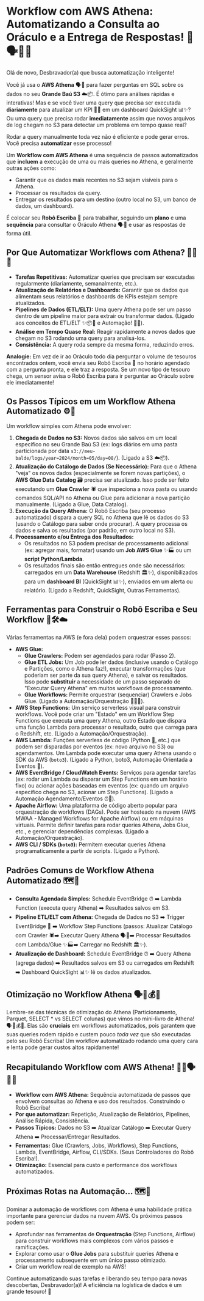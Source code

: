 # Workflow com AWS Athena: Automatizando a Consulta ao Oráculo e a Entrega de Respostas! 🤖🗣️🔎🔄

Olá de novo, Desbravador(a) que busca automatização inteligente!

Você já usa o **AWS Athena** 🗣️🔎 para fazer perguntas em SQL sobre os dados no seu **Grande Baú S3** ☁️📦. É ótimo para análises rápidas e interativas! Mas e se você tiver uma query que precisa ser executada **diariamente** para atualizar um KPI 📍🎯 em um dashboard QuickSight 📊✨? Ou uma query que precisa rodar **imediatamente** assim que novos arquivos de log chegam no S3 para detectar um problema em tempo quase real?

Rodar a query manualmente toda vez não é eficiente e pode gerar erros. Você precisa **automatizar** esse processo!

Um **Workflow com AWS Athena** é uma sequência de passos automatizados que **incluem** a execução de uma ou mais queries no Athena, e geralmente outras ações como:

* Garantir que os dados mais recentes no S3 sejam visíveis para o Athena.
* Processar os resultados da query.
* Entregar os resultados para um destino (outro local no S3, um banco de dados, um dashboard).

É colocar seu **Robô Escriba** 🤖 para trabalhar, seguindo um **plano** e uma **sequência** para consultar o Oráculo Athena 🗣️🔎 e usar as respostas de forma útil.

## Por Que Automatizar Workflows com Athena? 🤖🔄💡

* **Tarefas Repetitivas:** Automatizar queries que precisam ser executadas regularmente (diariamente, semanalmente, etc.).
* **Atualização de Relatórios e Dashboards:** Garantir que os dados que alimentam seus relatórios e dashboards de KPIs estejam sempre atualizados.
* **Pipelines de Dados (ETL/ELT):** Uma query Athena pode ser um passo dentro de um pipeline maior para extrair ou transformar dados. (Ligado aos conceitos de ETL/ELT ✨📦🚚 e Automação! 🤖🔄).
* **Análise em Tempo Quase Real:** Reagir rapidamente a novos dados que chegam no S3 rodando uma query para analisá-los.
* **Consistência:** A query roda sempre da mesma forma, reduzindo erros.

**Analogie:** Em vez de ir ao Oráculo todo dia perguntar o volume de tesouros encontrados ontem, você envia seu Robô Escriba 🤖 no horário agendado com a pergunta pronta, e ele traz a resposta. Se um novo tipo de tesouro chega, um sensor avisa o Robô Escriba para ir perguntar ao Oráculo sobre ele imediatamente!

## Os Passos Típicos em um Workflow Athena Automatizado ⚙️📜

Um workflow simples com Athena pode envolver:

1.  **Chegada de Dados no S3:** Novos dados são salvos em um local específico no seu Grande Baú S3 (ex: logs diários em uma pasta particionada por data `s3://meu-balde/logs/year=2024/month=05/day=08/`). (Ligado a S3 ☁️📦).
2.  **Atualização do Catálogo de Dados (Se Necessário):** Para que o Athena "veja" os novos dados (especialmente se forem novas partições), o **AWS Glue Data Catalog** 🗃️ precisa ser atualizado. Isso pode ser feito executando um **Glue Crawler** 🕷️ que inspeciona a nova pasta ou usando comandos SQL/API no Athena ou Glue para adicionar a nova partição manualmente. (Ligado a Glue, Data Catalog).
3.  **Execução da Query Athena:** O Robô Escriba (seu processo automatizado) dispara a query SQL no Athena que lê os dados do S3 (usando o Catálogo para saber onde procurar). A query processa os dados e salva os resultados (por padrão, em outro local no S3).
4.  **Processamento e/ou Entrega dos Resultados:**
    * Os resultados no S3 podem precisar de processamento adicional (ex: agregar mais, formatar) usando um **Job AWS Glue** ✨🏭 ou um **script Python/Lambda**.
    * Os resultados finais são então entregues onde são necessários: carregados em um **Data Warehouse** (Redshift 🏛️✨), disponibilizados para um **dashboard BI** (QuickSight 📊✨), enviados em um alerta ou relatório. (Ligado a Redshift, QuickSight, Outras Ferramentas).

## Ferramentas para Construir o Robô Escriba e Seu Workflow 🤖🛠️☁️

Várias ferramentas na AWS (e fora dela) podem orquestrar esses passos:

* **AWS Glue:**
    * **Glue Crawlers:** Podem ser agendados para rodar (Passo 2).
    * **Glue ETL Jobs:** Um Job pode ler dados (inclusive usando o Catálogo e Partições, como o Athena faz!), executar transformações (que poderiam ser parte da sua query Athena), e salvar os resultados. Isso pode **substituir** a necessidade de um passo separado de "Executar Query Athena" em muitos workflows de processamento.
    * **Glue Workflows:** Permite orquestrar (sequenciar) Crawlers e Jobs Glue. (Ligado a Automação/Orquestração 🤖🔄🎶).
* **AWS Step Functions:** Um serviço serverless visual para construir workflows. Você pode criar um "Estado" em um Workflow Step Functions que executa uma query Athena, outro Estado que dispara uma função Lambda para processar o resultado, outro que carrega para o Redshift, etc. (Ligado a Automação/Orquestração).
* **AWS Lambda:** Funções serverless de código (Python 🐍, etc.) que podem ser disparadas por eventos (ex: novo arquivo no S3) ou agendamentos. Um Lambda pode executar uma query Athena usando o SDK da AWS (`boto3`). (Ligado a Python, boto3, Automação Orientada a Eventos 🚦).
* **AWS EventBridge / CloudWatch Events:** Serviços para agendar tarefas (ex: rodar um Lambda ou disparar um Step Functions em um horário fixo) ou acionar ações baseadas em eventos (ex: quando um arquivo específico chega no S3, acionar um Step Functions). (Ligado a Automação Agendamento/Eventos ⏰🚦).
* **Apache Airflow:** Uma plataforma de código aberto popular para orquestração de workflows (DAGs). Pode ser hosteado na nuvem (AWS MWAA - Managed Workflows for Apache Airflow) ou em máquinas virtuais. Permite definir tarefas para rodar queries Athena, Jobs Glue, etc., e gerenciar dependências complexas. (Ligado a Automação/Orquestração).
* **AWS CLI / SDKs (`boto3`):** Permitem executar queries Athena programaticamente a partir de scripts. (Ligado a Python).

## Padrões Comuns de Workflow Athena Automatizado 🗺️🔄

* **Consulta Agendada Simples:** Schedule EventBridge ⏰ ➡️ Lambda Function (executa query Athena) ➡️ Resultados salvos em S3.
* **Pipeline ETL/ELT com Athena:** Chegada de Dados no S3 ➡️ Trigger EventBridge 🚦 ➡️ Workflow Step Functions (passos: Atualizar Catálogo com Crawler 🕷️➡️ Executar Query Athena 🗣️🔎➡️ Processar Resultados com Lambda/Glue ✨🏭➡️ Carregar no Redshift 🏛️✨).
* **Atualização de Dashboard:** Schedule EventBridge ⏰ ➡️ Query Athena (agrega dados) ➡️ Resultados salvos em S3 ou carregados em Redshift ➡️ Dashboard QuickSight 📊✨ lê os dados atualizados.

## Otimização no Workflow Athena 🗣️🔎💰💡

Lembre-se das técnicas de otimização do Athena (Particionamento, Parquet, SELECT * vs SELECT colunas) que vimos no mini-livro de Athena! 🗣️🔎💰💡. Elas são **cruciais** em workflows automatizados, pois garantem que suas queries rodem rápido e custem pouco *toda vez* que são executadas pelo seu Robô Escriba! Um workflow automatizado rodando uma query cara e lenta pode gerar custos altos rapidamente!

## Recapitulando Workflow com AWS Athena! 🧠🤖🗣️🔎🔄

* **Workflow com AWS Athena:** Sequência automatizada de passos que envolvem consultas ao Athena e uso dos resultados. Construindo o Robô Escriba!
* **Por que automatizar:** Repetição, Atualização de Relatórios, Pipelines, Análise Rápida, Consistência.
* **Passos Típicos:** Dados no S3 ➡️ Atualizar Catálogo ➡️ Executar Query Athena ➡️ Processar/Entregar Resultados.
* **Ferramentas:** Glue (Crawlers, Jobs, Workflows), Step Functions, Lambda, EventBridge, Airflow, CLI/SDKs. (Seus Controladores do Robô Escriba!).
* **Otimização:** Essencial para custo e performance dos workflows automatizados.

## Próximas Rotas na Automação... 🗺️🤖

Dominar a automação de workflows com Athena é uma habilidade prática importante para gerenciar dados na nuvem AWS. Os próximos passos podem ser:

* Aprofundar nas ferramentas de **Orquestração** (Step Functions, Airflow) para construir workflows mais complexos com vários passos e ramificações.
* Explorar como usar o **Glue Jobs** para substituir queries Athena e processamento subsequente em um único passo otimizado.
* Criar um workflow real de exemplo na AWS!

Continue automatizando suas tarefas e liberando seu tempo para novas descobertas, Desbravador(a)! A eficiência na logística de dados é um grande tesouro! 💪




